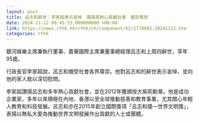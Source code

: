 ```yaml
---
layout: post
title: 呂志和辭世｜李家超表示哀悼　讚揚其熱心貢獻社會　備受尊崇
date: 2024-11-12 00:45:53.000000000 +08:00
link: https://news.rthk.hk/rthk/ch/component/k2/1778602-20241112.htm
categories: rthk
---
```


銀河娛樂主席兼執行董事、嘉華國際主席兼董事總經理呂志和上周四辭世，享年95歲。

行政長官李家超說，呂志和備受社會各界尊崇。他對呂志和的辭世表示哀悼，並向他的家人致以深切慰問。

李家超讚揚呂志和多年熱心貢獻社會，並在2012年獲頒授大紫荊勳章。他是成功企業家，多年以來積極在內地、香港以至全球推動慈善和教育事業，尤其關心年輕人教育和科技發展。呂志和亦在2015年創立國際獎項「呂志和獎—世界文明獎」，表揚以無私大愛為推動世界文明發展作出貢獻的人士或團體。
